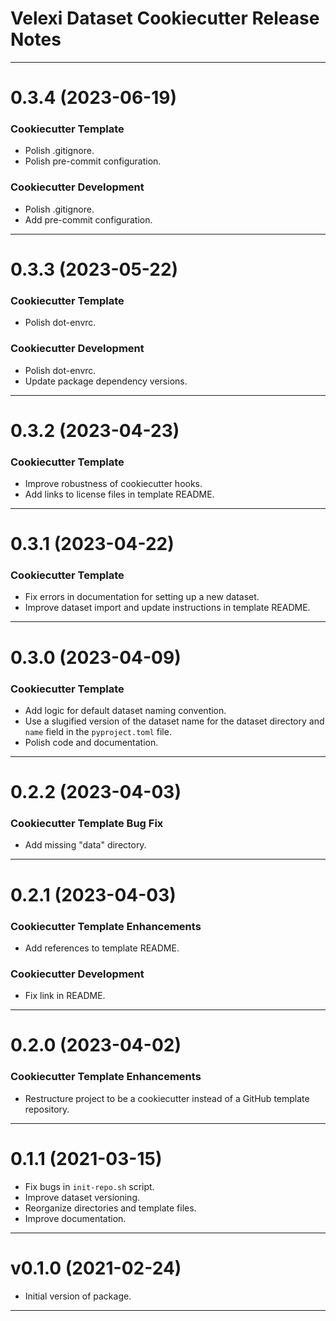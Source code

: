 Velexi Dataset Cookiecutter Release Notes
=========================================
-------------------------------------------------------------------------------
0.3.4 (2023-06-19)
==================
### Cookiecutter Template
* Polish .gitignore.
* Polish pre-commit configuration.

### Cookiecutter Development
* Polish .gitignore.
* Add pre-commit configuration.

-------------------------------------------------------------------------------
0.3.3 (2023-05-22)
==================
### Cookiecutter Template
* Polish dot-envrc.

### Cookiecutter Development
* Polish dot-envrc.
* Update package dependency versions.

-------------------------------------------------------------------------------
0.3.2 (2023-04-23)
==================
### Cookiecutter Template
* Improve robustness of cookiecutter hooks.
* Add links to license files in template README.

-------------------------------------------------------------------------------
0.3.1 (2023-04-22)
==================
### Cookiecutter Template
* Fix errors in documentation for setting up a new dataset.
* Improve dataset import and update instructions in template README.

-------------------------------------------------------------------------------
0.3.0 (2023-04-09)
==================
### Cookiecutter Template
* Add logic for default dataset naming convention.
* Use a slugified version of the dataset name for the dataset directory and
  `name` field in the `pyproject.toml` file.
* Polish code and documentation.

-------------------------------------------------------------------------------
0.2.2 (2023-04-03)
==================
### Cookiecutter Template Bug Fix
* Add missing "data" directory.

-------------------------------------------------------------------------------
0.2.1 (2023-04-03)
==================
### Cookiecutter Template Enhancements
* Add references to template README.

### Cookiecutter Development
* Fix link in README.

-------------------------------------------------------------------------------
0.2.0 (2023-04-02)
==================
### Cookiecutter Template Enhancements
* Restructure project to be a cookiecutter instead of a GitHub template
  repository.

-------------------------------------------------------------------------------
0.1.1 (2021-03-15)
==================
* Fix bugs in `init-repo.sh` script.
* Improve dataset versioning.
* Reorganize directories and template files.
* Improve documentation.

-------------------------------------------------------------------------------
v0.1.0 (2021-02-24)
===================
* Initial version of package.

-------------------------------------------------------------------------------
